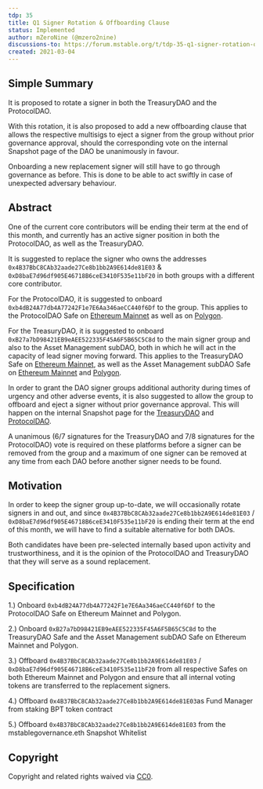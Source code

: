 ```yaml
---
tdp: 35
title: Q1 Signer Rotation & Offboarding Clause
status: Implemented
author: mZeroNine (@mzero2nine)
discussions-to: https://forum.mstable.org/t/tdp-35-q1-signer-rotation-offboarding-clause/827
created: 2021-03-04
---
```


## Simple Summary

It is proposed to rotate a signer in both the TreasuryDAO and the ProtocolDAO. 

With this rotation, it is also proposed to add a new offboarding clause that allows the respective multisigs to eject a signer from the group without prior governance approval, should the corresponding vote on the internal Snapshot page of the DAO be unanimously in favour. 

Onboarding a new replacement signer will still have to go through governance as before. This is done to be able to act swiftly in case of unexpected adversary behaviour.

## Abstract

One of the current core contributors will be ending their term at the end of this month, and currently has an active signer position in both the ProtocolDAO, as well as the TreasuryDAO. 

It is suggested to replace the signer who owns the addresses `0x4B37BbC8CAb32aade27Ce8b1bb2A9E614de81E03` & `0xD8baE7d96df905E46718B6ceE3410F535e11bF20` in both groups with a different core contributor. 

For the ProtocolDAO, it is suggested to onboard `0xb4dB24A77db4A77242F1e7E6Aa346aeCC440f6Df` to the group. This applies to the ProtocolDAO Safe on [Ethereum Mainnet](https://etherscan.io/address/0xF6FF1F7FCEB2cE6d26687EaaB5988b445d0b94a2) as well as on [Polygon](https://polygonscan.com/address/0x429f29a3a36b1b977c3d4ec77c695c3391e7b9ed).

For the TreasuryDAO, it is suggested to onboard `0xB27a7bD98421EB9eAEE522335F45A6F5B65C5C8d` to the main signer group and also to the Asset Management subDAO, both in which he will act in the capacity of lead signer moving forward. This applies to the TreasuryDAO Safe on [Ethereum Mainnet](https://etherscan.io/address/0x3dd46846eed8d147841ae162c8425c08bd8e1b41), as well as the Asset Management subDAO Safe on [Ethereum Mainnet](https://etherscan.io/address/0x67905d3e4fec0c85dce68195f66dc8eb32f59179) and [Polygon](https://polygonscan.com/address/0xC93B5B58739161660BAC4EE20dad74190030623E).

In order to grant the DAO signer groups additional authority during times of urgency and other adverse events, it is also suggested to allow the group to offboard and eject a signer without prior governance approval. This will happen on the internal Snapshot page for the [TreasuryDAO](https://snapshot.org/#/mstabledao.eth) and [ProtocolDAO](https://snapshot.org/#/mstableprotocoldao.eth). 

A unanimous (6/7 signatures for the TreasuryDAO and 7/8 signatures for the ProtocolDAO) vote is required on these platforms before a signer can be removed from the group and a maximum of one signer can be removed at any time from each DAO before another signer needs to be found.

## Motivation

In order to keep the signer group up-to-date, we will occasionally rotate signers in and out, and since `0x4B37BbC8CAb32aade27Ce8b1bb2A9E614de81E03` / `0xD8baE7d96df905E46718B6ceE3410F535e11bF20` is ending their term at the end of this month, we will have to find a suitable alternative for both DAOs. 

Both candidates have been pre-selected internally based upon activity and trustworthiness, and it is the opinion of the ProtocolDAO and TreasuryDAO that they will serve as a sound replacement.

## Specification

1.) Onboard `0xb4dB24A77db4A77242F1e7E6Aa346aeCC440f6Df` to the ProtocolDAO Safe on Ethereum Mainnet and Polygon.

2.) Onboard `0xB27a7bD98421EB9eAEE522335F45A6F5B65C5C8d` to the TreasuryDAO Safe and the Asset Management subDAO Safe on Ethereum Mainnet and Polygon.

3.) Offboard `0x4B37BbC8CAb32aade27Ce8b1bb2A9E614de81E03` / `0xD8baE7d96df905E46718B6ceE3410F535e11bF20` from all respective Safes on both Ethereum Mainnet and Polygon and ensure that all internal voting tokens are transferred to the replacement signers.

4.) Offboard `0x4B37BbC8CAb32aade27Ce8b1bb2A9E614de81E03`as Fund Manager from staking BPT token contract

5.) Offboard `0x4B37BbC8CAb32aade27Ce8b1bb2A9E614de81E03` from the mstablegovernance.eth Snapshot Whitelist

## Copyright

Copyright and related rights waived via [CC0](https://creativecommons.org/publicdomain/zero/1.0/).
